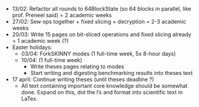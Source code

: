 - 13/02: Refactor all rounds to 64BlockState (so 64 blocks in parallel, like prof. Preneel said) = 2 academic weeks 
- 27/02: Sew ops together + fixed slicing + decryption = 2-3 academic weeks
- 20/03: Write 15 pages on bit-sliced operations and fixed slicing already = 1 academic week (?)
- Easter holidays:
  - 03/04: ForkSKINNY modes (1 full-time week, 5x 8-hour days) 
  - 10/04:  (1 full-time week)
    - Write theses pages relating to modes 
    - Start writing and digesting benchmarking results into theses text
- 17 april: Continue writing theses (until theses deadline ?)
  - All text containing important core knowledge should be somewhat done. Expand on this, dot the I’s and format into scientific text in LaTex.

